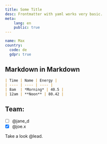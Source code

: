 ```yaml
---
title: Some Title
desc: Frontmatter with yaml works very basic.
meta:
    lang: en
    public: true
---
```


```yaml
name: Max
country:
  code: de
  gdpr: true
```

## Markdown in Markdown

```md
| Time | Name | Energy |
| ---- | ---- | ---- |
| 8am  | *Morning* | 40.5 |
| 12am | **Noon** | 80.42 |
```

## Team:

- [ ] @jane_d
- [x] @joe.x

Take a look @lead.
